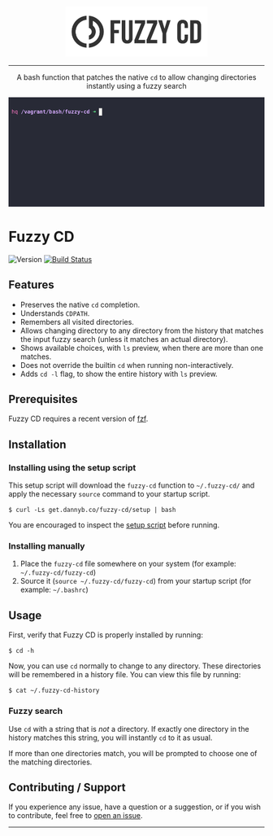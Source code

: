 <div align='center'>
<img src='logo/logo-full.png' width=280>

---

A bash function that patches the native `cd` to allow changing directories
instantly using a fuzzy search

![](/demo/cast.gif)

</div>

# Fuzzy CD

![Version](https://img.shields.io/badge/version-0.1.2-blue.svg)
[![Build Status](https://github.com/DannyBen/fuzzy-cd/workflows/Test/badge.svg)](https://github.com/DannyBen/fuzzy-cd/actions?query=workflow%3ATest)

## Features

- Preserves the native `cd` completion.
- Understands `CDPATH`.
- Remembers all visited directories.
- Allows changing directory to any directory from the history that matches the
  input fuzzy search (unless it matches an actual directory).
- Shows available choices, with `ls` preview, when there are more than one
  matches.
- Does not override the builtin `cd` when running non-interactively.
- Adds `cd -l` flag, to show the entire history with `ls` preview.


## Prerequisites

Fuzzy CD requires a recent version of [fzf].


## Installation

### Installing using the setup script

This setup script will download the `fuzzy-cd` function to `~/.fuzzy-cd/` and
apply the necessary `source` command to your startup script.

```shell
$ curl -Ls get.dannyb.co/fuzzy-cd/setup | bash
```

You are encouraged to inspect the [setup script](setup) before running.

### Installing manually

1. Place the `fuzzy-cd` file somewhere on your system (for example: `~/.fuzzy-cd/fuzzy-cd`)
2. Source it (`source ~/.fuzzy-cd/fuzzy-cd`) from your startup script (for example: `~/.bashrc`)


## Usage


First, verify that Fuzzy CD is properly installed by running:

```shell
$ cd -h
```

Now, you can use `cd` normally to change to any directory. These directories
will be remembered in a history file. You can view this file by running:

```shell
$ cat ~/.fuzzy-cd-history
```

### Fuzzy search

Use `cd` with a string that is *not* a directory. If exactly one directory in
the history matches this string, you will instantly `cd` to it as usual.

If more than one directories match, you will be prompted to choose one of the
matching directories.
    

## Contributing / Support

If you experience any issue, have a question or a suggestion, or if you wish
to contribute, feel free to [open an issue][issues].

---

[issues]: https://github.com/DannyBen/fuzzy-cd/issues
[fzf]: https://github.com/junegunn/fzf
